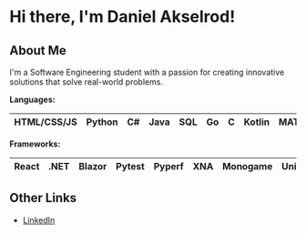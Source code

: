 # Hi there, I'm Daniel Akselrod!

## About Me

I'm a Software Engineering student with a passion for creating innovative solutions that solve real-world problems. 

**Languages:**

| HTML/CSS/JS | Python | C# | Java | SQL | Go | C | Kotlin | MATLAB | Assembly | R |
| --- | --- | --- | --- | --- | --- | --- | --- | --- | --- | --- |

**Frameworks:**

| React | .NET | Blazor | Pytest | Pyperf | XNA | Monogame | Unity | JUnit
| --- | --- | --- | --- | --- | --- | --- | --- |--- |

## Other Links

- [LinkedIn](https://www.linkedin.com/in/daniel-akselrod/)
